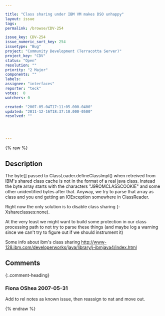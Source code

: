```yaml
---

title: "Class sharing under IBM VM makes DSO unhappy"
layout: issue
tags: 
permalink: /browse/CDV-254

issue_key: CDV-254
issue_numeric_sort_key: 254
issuetype: "Bug"
project: "Community Development (Terracotta Server)"
project_key: "CDV"
status: "Open"
resolution: ""
priority: "2 Major"
components: ""
labels: 
assignee: "interfaces"
reporter: "teck"
votes:  0
watchers: 0

created: "2007-05-04T17:11:05.000-0400"
updated: "2011-12-16T18:37:10.000-0500"
resolved: ""




---
```


{% raw %}

## Description

<div markdown="1" class="description">

The byte[] passed to ClassLoader.defineClassImpl() when retreived from IBM's shared class cache is not in the format of a real java class. Instead the byte array starts with the characters "J9ROMCLASSCOOKIE" and some other unidentified bytes after that. Anyway, we try to parse that array as class and you end getting an IOException somewhere in ClassReader. 

Right now the only solution is to disable class sharing (-Xshareclasses:none). 

At the very least we might want to build some protection in our class processing path to not try to parse these things (and maybe log a warning since we can't try to figure out if we should instrument it)

Some info about ibm's class sharing
http://www-128.ibm.com/developerworks/java/library/j-ibmjava4/index.html

</div>

## Comments


{:.comment-heading}
### **Fiona OShea** <span class="date">2007-05-31</span>

<div markdown="1" class="comment">

Add to rel notes as known issue, then reassign to nat and move out.

</div>



{% endraw %}
